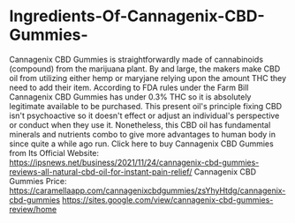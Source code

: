 # Ingredients-Of-Cannagenix-CBD-Gummies-
Cannagenix CBD Gummies is straightforwardly made of cannabinoids (compound) from the marijuana plant. By and large, the makers make CBD oil from utilizing either hemp or maryjane relying upon the amount THC they need to add their item. According to FDA rules under the Farm Bill Cannagenix CBD Gummies has under 0.3% THC so it is absolutely legitimate available to be purchased. This present oil's principle fixing CBD isn't psychoactive so it doesn't effect or adjust an individual's perspective or conduct when they use it. Nonetheless, this CBD oil has fundamental minerals and nutrients combo to give more advantages to human body in since quite a while ago run. Click here to buy Cannagenix CBD Gummies from Its Official Website: https://ipsnews.net/business/2021/11/24/cannagenix-cbd-gummies-reviews-all-natural-cbd-oil-for-instant-pain-relief/  Cannagenix CBD Gummies Price: https://caramellaapp.com/cannagenixcbdgummies/zsYhyHtdg/cannagenix-cbd-gummies  https://sites.google.com/view/cannagenix-cbd-gummies-review/home
